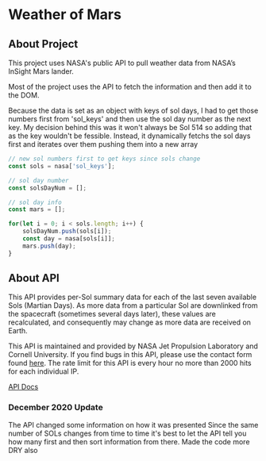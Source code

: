 # Weather of Mars

## About Project

This project uses NASA's public API to pull weather data
from NASA’s InSight Mars lander.

Most of the project uses the API to fetch the information and then add it to the DOM. 

Because the data is set as an object with keys of sol days, I had to get those numbers first from 'sol_keys' and then use the sol day number as the next key. My decision behind this was it won't always be Sol 514 so adding that as the key wouldn't be fessible. Instead, it dynamically fetchs the sol days first and iterates over them pushing them into a new array

```javascript
// new sol numbers first to get keys since sols change
const sols = nasa['sol_keys'];

// sol day number
const solsDayNum = [];

// sol day info
const mars = [];

for(let i = 0; i < sols.length; i++) {
	solsDayNum.push(sols[i]);
	const day = nasa[sols[i]];
	mars.push(day);
}
```

## About API

This API provides per-Sol summary data for each of the last seven available Sols (Martian Days). As more data from a particular Sol are downlinked from the spacecraft (sometimes several days later), these values are recalculated, and consequently may change as more data are received on Earth.

This API is maintained and provided by NASA Jet Propulsion Laboratory and Cornell University. If you find bugs in this API, please use the contact form found [here](https://mars.nasa.gov/feedback/). The rate limit for this API is every hour no more than 2000 hits for each individual IP.

[API Docs](https://api.nasa.gov/assets/insight/InSight%20Weather%20API%20Documentation.pdf)


### December 2020 Update
The API changed some information on how it was presented
Since the same number of SOLs changes from time to time it's best to let the API tell you how many first and then sort information from there.
Made the code more DRY also
